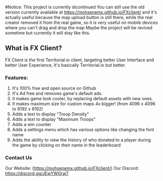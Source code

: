 #Notice: This project is currently dicontinued
You can still use the old version currently available at https://mohsenemx.github.io/FXclient/ and it's actually useful because the map upload button is still there, while the real creator removed it from the real game, so it is very useful on mobile devices where you can't drag and drop the map
Maybe the project will be revived sometime but currently it will stay like this.


## What is FX Client?
FX Client is the first Territorial.io client, targeting better User Interface and better User Experience, It's basically Territorial.io but better.

### Features:
1. It's 100% free and open source on Github
2. It's Ad free and removes game's default ads.
3. It makes game look cooler, by replacing default assets with new ones.
4. It makes maximum size for custom maps 4x bigger! (from 4096 x 4096 to 8192 x 8192)
5. Adds a text to display "Troop Density"
6. Adds a text to display "Maximum Troops"
7. Adds a win counter
8. Adds a settings menu which has various options like changing the font name
9. Adds the ability to view the history of who donated to a player during the game by clicking on their name in the leaderboard

### Contact Us
Our Website: (https://mohsenemx.github.io/FXclient/)
Our Discord: https://discord.gg/JEwYWGraj7
